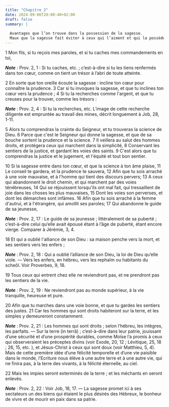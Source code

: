 ```yaml
---
title: "Chapitre 2"
date: 2024-09-06T20:00:40+02:00
draft: false
summary: |
  
  Avantages que l’on trouve dans la possession de la sagesse.
  Maux que la sagesse fait éviter à ceux qui l’aiment et qui la possèdent.
---
```



1 Mon fils, si tu reçois mes paroles, et si tu caches mes commandements en toi,

***Note*** :  Prov. 2, 1 : Si tu caches, etc. ; c’est-à-dire si tu les tiens renfermés dans ton cœur, comme on tient un trésor à l’abri de toute atteinte.

2 En sorte que ton oreille écoute la sagesse : incline ton cœur pour connaître la prudence. 3 Car si tu invoques la sagesse, et que tu inclines ton cœur vers la prudence ; 4 Si tu la recherches comme l'argent, et que tu creuses pour la trouver, comme les trésors :

***Note*** :  Prov. 2, 4 : Si tu la recherches, etc. L’image de cette recherche diligente est empruntée au travail des mines, décrit longuement à Job, 28, 1-11.

5 Alors tu comprendras la crainte du Seigneur, et tu trouveras la science de Dieu. 6 Parce que c'est le Seigneur qui donne la sagesse, et que de sa bouche sortent la prudence et la science. 7 Il veillera au salut des hommes droits, et protégera ceux qui marchent dans la simplicité, 8 Conservant les sentiers de la justice, et gardant les voies des saints. 9 C'est alors que tu comprendras la justice et le jugement, et l'équité et tout bon sentier.


10 Si la sagesse entre dans ton cœur, et que la science à ton âme plaise, 11 Le conseil te gardera, et la prudence te sauvera, 12 Afin que tu sois arraché à une voie mauvaise, et à l'homme qui tient des discours pervers; 13 A ceux qui abandonnent le droit chemin, et qui marchent par des voies ténébreuses, 14 Qui se réjouissent lorsqu'ils ont mal fait, qui tressaillent de joie dans les choses les plus mauvaises, 15 Dont les voies son perverses, et dont les démarches sont infâmes. 16 Afin que tu sois arraché à la femme d'autrui, et à l'étrangère, qui amollit ses paroles; 17 Qui abandonne le guide de sa jeunesse,

***Note*** :  Prov. 2, 17 : Le guide de sa jeunesse ; littéralement de sa puberté ; c’est-à-dire celui qu’elle avait épousé étant à l’âge de puberté, étant encore vierge. Comparer à Jérémie, 3, 4.

18 Et qui a oublié l'alliance de son Dieu : sa maison penche vers la mort, et ses sentiers vers les enfers ;

***Note*** :  Prov. 2, 18 : Qui a oublié l’alliance de son Dieu, la loi de Dieu qu’elle viole. ― Vers les enfers, en hébreu, vers les rephaïm ou habitants du scheôl. Voir Proverbes, 9, 18.

19 Tous ceux qui entrent chez elle ne reviendront pas, et ne prendront pas les sentiers de la vie.

***Note*** :  Prov. 2, 19 : Ne reviendront pas au monde supérieur, à la vie tranquille, heureuse et pure.


20 Afin que tu marches dans une voie bonne, et que tu gardes les sentiers des justes. 21 Car les hommes qui sont droits habiteront sur la terre, et les simples y demeureront constamment.

***Note*** :  Prov. 2, 21 : Les hommes qui sont droits ; selon l’hébreu, les intègres, les parfaits. ― Sur la terre (in terrâ) ; c’est-à-dire dans leur patrie, jouissant d’une sécurité et d’une prospérité durables, comme Moïse l’a promis à ceux qui observeraient les préceptes divins (voir Exode, 20, 12 ; Lévitique, 25, 18 ; 26, 15, etc. ), et Jésus-Christ à ceux qui sont doux (voir Matthieu, 5, 4). Mais de cette première idée d’une félicité temporelle et d’une vie paisible dans le monde, l’Ecriture nous élève à une autre terre et à une autre vie, qui ne finira pas, à la terre des vivants, à la félicité éternelle, au ciel.

22 Mais les impies seront exterminés de la terre ; et les méchants en seront enlevés.

***Note*** :  Prov. 2, 22 : Voir Job, 18, 17. ― La sagesse promet ici à ses sectateurs un des biens qui étaient le plus désirés des Hébreux, le bonheur de vivre et de mourir en paix dans sa patrie.

